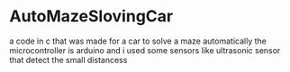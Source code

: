 # AutoMazeSlovingCar
a code in c that was made for a car to solve a maze automatically 
the microcontroller is arduino and i used some sensors like ultrasonic sensor that detect the small distancess
